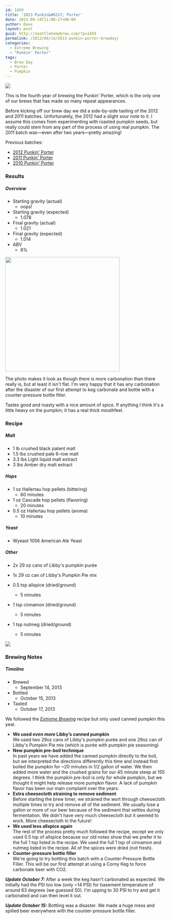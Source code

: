 ```yaml
---
id: 1459
title: '2013 Punkin&#8217; Porter'
date: 2013-09-14T11:00:17+00:00
author: Dave
layout: post
guid: http://seattlehomebrew.com/?p=1459
permalink: /2013/09/14/2013-punkin-porter-brewday/
categories:
  - Extreme Brewing
  - "Punkin' Porter"
tags:
  - Brew Day
  - Porter
  - Pumpkin
---
```

<img class="aligncenter" src="/wp-content/uploads/2013/09/IMG_0857-667x500.jpg" />

This is the fourth year of brewing the Punkin' Porter, which is the only one of our brews that has made so many repeat appearances.

Before kicking off our brew day we did a side-by-side tasting of the 2012 and 2011 batches. Unfortunately, the 2012 had a slight sour note to it. I assume this comes from experimenting with roasted pumpkin seeds, but really could stem from any part of the process of using real pumpkin. The 2011 batch was—even after two years—pretty amazing!

<!--more-->

Previous batches:

  * [2012 Punkin' Porter](/2012/09/2012-punkin-porter-brewday/)
  * [2011 Punkin' Porter](/2011/09/punkin-porter-brewday-2011/)
  * [2010 Punkin' Porter](/2010/09/punkin-porter-brewday/)

### Results

##### Overview

  * Starting gravity (actual) 
      * oops!
  * Starting gravity (expected) 
      * 1.078
  * Final gravity (actual) 
      * 1.021
  * Final gravity (expected) 
      * 1.014
  * ABV 
      * 8% 

<img class="alignright" style="width: 360px;" src="/wp-content/uploads/2013/11/IMG_0943-500x500.jpg" /> 

The photo makes it look as though there is more carbonation than there really is, but at least it isn't flat. I'm very happy that it has any carbonation after the disaster of our first attempt to keg carbonate and bottle with a counter-pressure bottle filler.

Tastes good and roasty with a nice amount of spice. If anything I think it's a little heavy on the pumpkin; it has a real thick mouthfeel.

### Recipe

##### Malt

  * 1 lb crushed black patent malt
  * 1.5 lbs crushed pale 6-row malt
  * 3.3 lbs Light liquid malt extract
  * 3 lbs Amber dry malt extract

##### Hops

  * 1 oz Hallertau hop pellets (bittering) 
      * 60 minutes
  * 1 oz Cascade hop pellets (flavoring) 
      * 20 minutes
  * 0.5 oz Hallertau hop pellets (aroma) 
      * 10 minutes

##### Yeast

  * Wyeast 1056 American Ale Yeast

##### Other

  * 2x 29 oz cans of Libby's pumpkin purée 
    
  * 1x 29 oz can of Libby's Pumpkin Pie mix 
    
  * 0.5 tsp allspice (dried/ground) 
      * 5 minutes
  * 1 tsp cinnamon (dried/ground) 
      * 5 minutes
  * 1 tsp nutmeg (dried/ground) 
      * 5 minutes 

<img class="aligncenter" src="/wp-content/uploads/2013/09/DSC05720-752x500.jpg" /> 

### Brewing Notes

##### Timeline

  * Brewed 
      * September 14, 2013
  * Bottled 
      * October 15, 2013
  * Tasted 
      * October 17, 2013 

We followed the [_Extreme Brewing_](http://rcm.amazon.com/e/cm?lt1=_blank&bc1=000000&IS2=1&bg1=FFFFFF&fc1=000000&lc1=0000FF&t=seatthomeb-20&o=1&p=8&l=as4&m=amazon&f=ifr&ref=ss_til&asins=1592532934) recipe but only used canned pumpkin this year.

  * **We used _even more_ Libby’s canned pumpkin**  
    We used two 29oz cans of Libby's pumpkin purée and one 29oz can of Libby's Pumpkin Pie mix (which is purée with pumpkin pie seasoning)
  * **New pumpkin pre-boil technique**  
    In past years we have added the canned pumpkin directly to the boil, but we interpreted the directions differently this time and instead first boiled the pumpkin for ~20 minutes in 1/2 gallon of water. We then added more water and the crushed grains for our 45 minute steep at 155 degrees. I think the pumpkin pre-boil is only for whole pumpkin, but we thought it might help release more pumpkin flavor. A lack of pumpkin flavor has been our main complaint over the years.
  * **Extra cheesecloth straining to remove sediment**  
    Before starting the brew timer, we strained the wort through cheesecloth multiple times to try and remove all of the sediment. We usually lose a gallon or more of our beer because of the sediment that settles during fermentation. We didn't have very much cheesecloth but it seemed to work. More cheesecloth in the future!
  * **We used less allspice again**  
    The rest of the process pretty much followed the recipe, except we only used 0.5 tsp of allspice because our old notes show that we prefer it to the full 1 tsp listed in the recipe. We used the full 1 tsp of cinnamon and nutmeg listed in the recipe. All of the spices were dried (not fresh).
  * **Counter-pressure bottle filler**  
    We're going to try bottling this batch with a Counter-Pressure Bottle Filler. This will be our first attempt at using a Corny Keg to force carbonate beer with CO2.

_**Update October 7:**_ After a week the keg hasn't carbonated as expected. We initially had the PSI too low (only ~14 PSI) for basement temperature of around 63 degrees (we guessed 50). I'm upping to 30 PSI to try and get it carbonated and can then level it out.

_**Update October 15:**_ Bottling was a disaster. We made a huge mess and spilled beer everywhere with the counter-pressure bottle filler.
